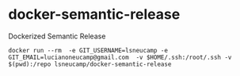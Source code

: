 # docker-semantic-release
Dockerized Semantic Release


```
docker run --rm  -e GIT_USERNAME=lsneucamp -e GIT_EMAIL=lucianoneucamp@gmail.com  -v $HOME/.ssh:/root/.ssh -v $(pwd):/repo lsneucamp/docker-semantic-release  
```